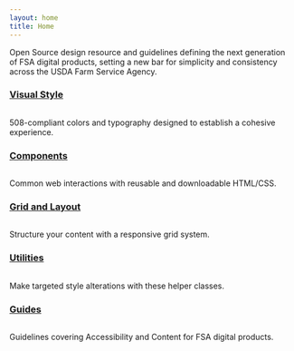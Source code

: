 ```yaml
---
layout: home
title: Home
---
```


<div class="ds-article">

  <p class="fsa-text--lead">Open Source design resource and guidelines defining the next generation of FSA digital products, setting a new bar for simplicity and consistency across the USDA Farm Service Agency.</p>

  <div class="fsa-grid ds-home-features">
    <div class="fsa-grid__1 fsa-grid__1/2@s fsa-grid__1/3@m ds-home-features__item">
      <a class="ds-home-features__link" href="{{ site.baseurl }}visual-style/">
        <h3 class="ds-home-features__title">Visual Style</h3>
        <img class="ds-home-features__img" src="{{ site.baseurl }}img/home/homepage_illustrations_visual_style_guide_2x.png" alt="">
      </a>
      <p class="ds-home-features__blurb">508-compliant colors and typography designed to establish a cohesive experience.</p>
    </div>
    <div class="fsa-grid__1 fsa-grid__1/2@s fsa-grid__1/3@m ds-home-features__item">
      <a class="ds-home-features__link" href="{{ site.baseurl }}components/">
        <h3 class="ds-home-features__title">Components</h3>
        <img class="ds-home-features__img" src="{{ site.baseurl }}img/home/homepage_illustrations_ui_components_2x.png" alt="">
      </a>
      <p class="ds-home-features__blurb">Common web interactions with reusable and downloadable HTML/CSS.</p>
    </div>
    <div class="fsa-grid__1 fsa-grid__1/2@s fsa-grid__1/3@m ds-home-features__item">
      <a class="ds-home-features__link" href="{{ site.baseurl }}grid-and-layout/">
        <h3 class="ds-home-features__title">Grid and Layout</h3>
        <img class="ds-home-features__img" src="{{ site.baseurl }}img/home/homepage_illustrations_ui_components_2x.png" alt="">
      </a>
      <p class="ds-home-features__blurb">Structure your content with a responsive grid system.</p>
    </div>
    <div class="fsa-grid__1 fsa-grid__1/2@s fsa-grid__1/3@m ds-home-features__item">
      <a class="ds-home-features__link" href="{{ site.baseurl }}utilities/">
        <h3 class="ds-home-features__title">Utilities</h3>
        <img class="ds-home-features__img" src="{{ site.baseurl }}img/home/homepage_illustrations_ui_components_2x.png" alt="">
      </a>
      <p class="ds-home-features__blurb">Make targeted style alterations with these helper classes.</p>
    </div>
    <div class="fsa-grid__1 fsa-grid__1/2@s fsa-grid__1/3@m ds-home-features__item">
      <a class="ds-home-features__link" href="{{ site.baseurl }}guides/">
        <h3 class="ds-home-features__title">Guides</h3>
        <img class="ds-home-features__img" src="{{ site.baseurl }}img/home/homepage_illustrations_designer_2x.png" alt="">
      </a>
      <p class="ds-home-features__blurb">Guidelines covering Accessibility and Content for FSA digital products.</p>
    </div>
  </div>

</div>
